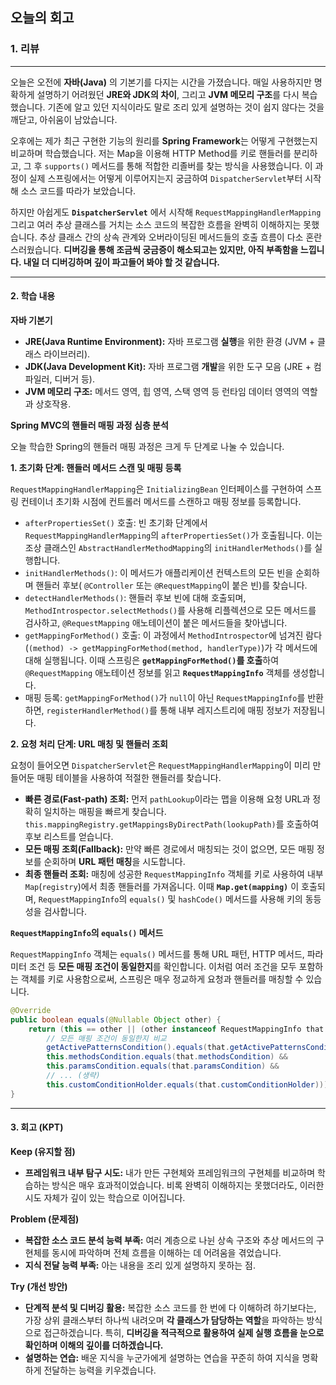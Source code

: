 ## 오늘의 회고

### 1. 리뷰
---
오늘은 오전에 **자바(Java)** 의 기본기를 다지는 시간을 가졌습니다. 매일 사용하지만 명확하게 설명하기 어려웠던 **JRE와 JDK의 차이**, 그리고 **JVM 메모리 구조**를 다시 복습했습니다. 기존에 알고 있던 지식이라도 말로 조리 있게 설명하는 것이 쉽지 않다는 것을 깨닫고, 아쉬움이 남았습니다.

오후에는 제가 최근 구현한 기능의 원리를 **Spring Framework**는 어떻게 구현했는지 비교하며 학습했습니다. 저는 Map을 이용해 HTTP Method를 키로 핸들러를 분리하고, 그 후 `supports()` 메서드를 통해 적합한 리졸버를 찾는 방식을 사용했습니다. 이 과정이 실제 스프링에서는 어떻게 이루어지는지 궁금하여 `DispatcherServlet`부터 시작해 소스 코드를 따라가 보았습니다.

하지만 아쉽게도 **`DispatcherServlet`** 에서 시작해 `RequestMappingHandlerMapping` 그리고 여러 추상 클래스를 거치는 소스 코드의 복잡한 흐름을 완벽히 이해하지는 못했습니다. 추상 클래스 간의 상속 관계와 오버라이딩된 메서드들의 호출 흐름이 다소 혼란스러웠습니다. **디버깅을 통해 조금씩 궁금증이 해소되고는 있지만, 아직 부족함을 느낍니다. 내일 더 디버깅하며 깊이 파고들어 봐야 할 것 같습니다.**

-----

#### 2. 학습 내용

**자바 기본기**

  * **JRE(Java Runtime Environment):** 자바 프로그램 **실행**을 위한 환경 (JVM + 클래스 라이브러리).
  * **JDK(Java Development Kit):** 자바 프로그램 **개발**을 위한 도구 모음 (JRE + 컴파일러, 디버거 등).
  * **JVM 메모리 구조:** 메서드 영역, 힙 영역, 스택 영역 등 런타임 데이터 영역의 역할과 상호작용.

**Spring MVC의 핸들러 매핑 과정 심층 분석**

오늘 학습한 Spring의 핸들러 매핑 과정은 크게 두 단계로 나눌 수 있습니다.

**1. 초기화 단계: 핸들러 메서드 스캔 및 매핑 등록**

`RequestMappingHandlerMapping`은 `InitializingBean` 인터페이스를 구현하여 스프링 컨테이너 초기화 시점에 컨트롤러 메서드를 스캔하고 매핑 정보를 등록합니다.

  * `afterPropertiesSet()` 호출: 빈 초기화 단계에서 `RequestMappingHandlerMapping`의 `afterPropertiesSet()`가 호출됩니다. 이는 조상 클래스인 `AbstractHandlerMethodMapping`의 `initHandlerMethods()`를 실행합니다.
  * `initHandlerMethods()`: 이 메서드가 애플리케이션 컨텍스트의 모든 빈을 순회하며 핸들러 후보( `@Controller` 또는 `@RequestMapping`이 붙은 빈)를 찾습니다.
  * `detectHandlerMethods()`: 핸들러 후보 빈에 대해 호출되며, `MethodIntrospector.selectMethods()`를 사용해 리플렉션으로 모든 메서드를 검사하고, `@RequestMapping` 애노테이션이 붙은 메서드들을 찾아냅니다.
  * `getMappingForMethod()` 호출: 이 과정에서 `MethodIntrospector`에 넘겨진 람다(`(method) -> getMappingForMethod(method, handlerType)`)가 각 메서드에 대해 실행됩니다. 이때 스프링은 **`getMappingForMethod()`를 호출**하여 `@RequestMapping` 애노테이션 정보를 읽고 **`RequestMappingInfo`** 객체를 생성합니다.
  * 매핑 등록: `getMappingForMethod()`가 `null`이 아닌 `RequestMappingInfo`를 반환하면, `registerHandlerMethod()`를 통해 내부 레지스트리에 매핑 정보가 저장됩니다.

**2. 요청 처리 단계: URL 매칭 및 핸들러 조회**

요청이 들어오면 `DispatcherServlet`은 `RequestMappingHandlerMapping`이 미리 만들어둔 매핑 테이블을 사용하여 적절한 핸들러를 찾습니다.

  * **빠른 경로(Fast-path) 조회:** 먼저 `pathLookup`이라는 맵을 이용해 요청 URL과 정확히 일치하는 매핑을 빠르게 찾습니다. `this.mappingRegistry.getMappingsByDirectPath(lookupPath)`를 호출하여 후보 리스트를 얻습니다.
  * **모든 매핑 조회(Fallback):** 만약 빠른 경로에서 매칭되는 것이 없으면, 모든 매핑 정보를 순회하며 **URL 패턴 매칭**을 시도합니다.
  * **최종 핸들러 조회:** 매칭에 성공한 `RequestMappingInfo` 객체를 키로 사용하여 내부 `Map`(`registry`)에서 최종 핸들러를 가져옵니다. 이때 **`Map.get(mapping)`** 이 호출되며, `RequestMappingInfo`의 `equals()` 및 `hashCode()` 메서드를 사용해 키의 동등성을 검사합니다.

**`RequestMappingInfo`의 `equals()` 메서드**

`RequestMappingInfo` 객체는 `equals()` 메서드를 통해 URL 패턴, HTTP 메서드, 파라미터 조건 등 **모든 매핑 조건이 동일한지**를 확인합니다. 이처럼 여러 조건을 모두 포함하는 객체를 키로 사용함으로써, 스프링은 매우 정교하게 요청과 핸들러를 매칭할 수 있습니다.

```java
@Override
public boolean equals(@Nullable Object other) {
    return (this == other || (other instanceof RequestMappingInfo that &&
        // 모든 매핑 조건이 동일한지 비교
        getActivePatternsCondition().equals(that.getActivePatternsCondition()) &&
        this.methodsCondition.equals(that.methodsCondition) &&
        this.paramsCondition.equals(that.paramsCondition) &&
        // ... (생략)
        this.customConditionHolder.equals(that.customConditionHolder)));
}
```

-----

#### 3. 회고 (KPT)

**Keep (유지할 점)**

  * **프레임워크 내부 탐구 시도:** 내가 만든 구현체와 프레임워크의 구현체를 비교하며 학습하는 방식은 매우 효과적이었습니다. 비록 완벽히 이해하지는 못했더라도, 이러한 시도 자체가 깊이 있는 학습으로 이어집니다.

**Problem (문제점)**

  * **복잡한 소스 코드 분석 능력 부족:** 여러 계층으로 나뉜 상속 구조와 추상 메서드의 구현체를 동시에 파악하며 전체 흐름을 이해하는 데 어려움을 겪었습니다.
  * **지식 전달 능력 부족:** 아는 내용을 조리 있게 설명하지 못하는 점.

**Try (개선 방안)**

  * **단계적 분석 및 디버깅 활용:** 복잡한 소스 코드를 한 번에 다 이해하려 하기보다는, 가장 상위 클래스부터 하나씩 내려오며 **각 클래스가 담당하는 역할**을 파악하는 방식으로 접근하겠습니다. 특히, **디버깅을 적극적으로 활용하여 실제 실행 흐름을 눈으로 확인하며 이해의 깊이를 더하겠습니다.**
  * **설명하는 연습:** 배운 지식을 누군가에게 설명하는 연습을 꾸준히 하여 지식을 명확하게 전달하는 능력을 키우겠습니다.
